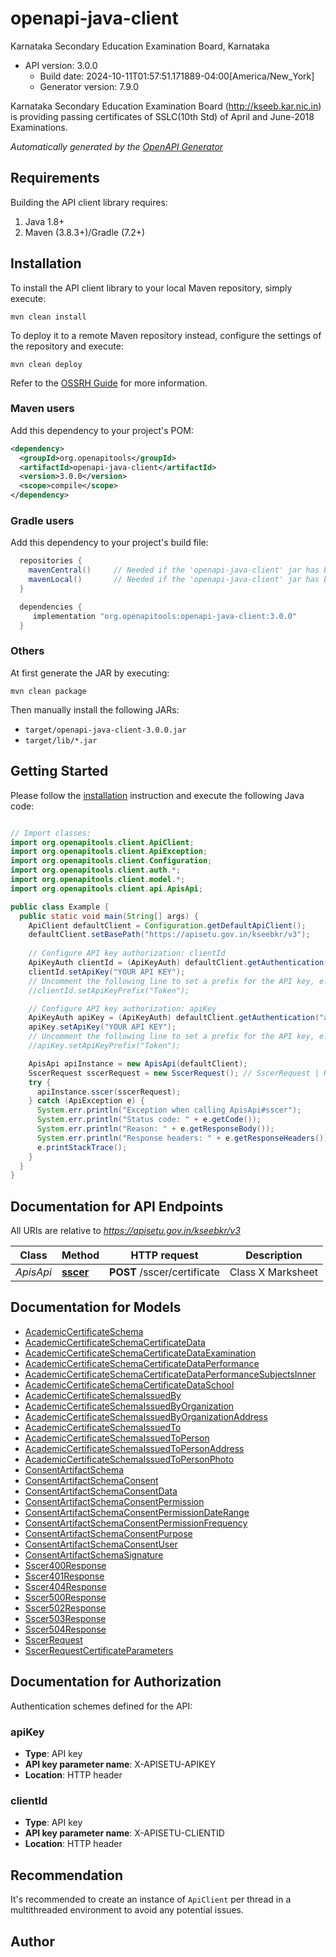 # openapi-java-client

Karnataka Secondary Education Examination Board, Karnataka
- API version: 3.0.0
  - Build date: 2024-10-11T01:57:51.171889-04:00[America/New_York]
  - Generator version: 7.9.0

Karnataka Secondary Education Examination Board (http://kseeb.kar.nic.in) is providing passing certificates of  SSLC(10th Std) of April and June-2018 Examinations.


*Automatically generated by the [OpenAPI Generator](https://openapi-generator.tech)*


## Requirements

Building the API client library requires:
1. Java 1.8+
2. Maven (3.8.3+)/Gradle (7.2+)

## Installation

To install the API client library to your local Maven repository, simply execute:

```shell
mvn clean install
```

To deploy it to a remote Maven repository instead, configure the settings of the repository and execute:

```shell
mvn clean deploy
```

Refer to the [OSSRH Guide](http://central.sonatype.org/pages/ossrh-guide.html) for more information.

### Maven users

Add this dependency to your project's POM:

```xml
<dependency>
  <groupId>org.openapitools</groupId>
  <artifactId>openapi-java-client</artifactId>
  <version>3.0.0</version>
  <scope>compile</scope>
</dependency>
```

### Gradle users

Add this dependency to your project's build file:

```groovy
  repositories {
    mavenCentral()     // Needed if the 'openapi-java-client' jar has been published to maven central.
    mavenLocal()       // Needed if the 'openapi-java-client' jar has been published to the local maven repo.
  }

  dependencies {
     implementation "org.openapitools:openapi-java-client:3.0.0"
  }
```

### Others

At first generate the JAR by executing:

```shell
mvn clean package
```

Then manually install the following JARs:

* `target/openapi-java-client-3.0.0.jar`
* `target/lib/*.jar`

## Getting Started

Please follow the [installation](#installation) instruction and execute the following Java code:

```java

// Import classes:
import org.openapitools.client.ApiClient;
import org.openapitools.client.ApiException;
import org.openapitools.client.Configuration;
import org.openapitools.client.auth.*;
import org.openapitools.client.model.*;
import org.openapitools.client.api.ApisApi;

public class Example {
  public static void main(String[] args) {
    ApiClient defaultClient = Configuration.getDefaultApiClient();
    defaultClient.setBasePath("https://apisetu.gov.in/kseebkr/v3");
    
    // Configure API key authorization: clientId
    ApiKeyAuth clientId = (ApiKeyAuth) defaultClient.getAuthentication("clientId");
    clientId.setApiKey("YOUR API KEY");
    // Uncomment the following line to set a prefix for the API key, e.g. "Token" (defaults to null)
    //clientId.setApiKeyPrefix("Token");

    // Configure API key authorization: apiKey
    ApiKeyAuth apiKey = (ApiKeyAuth) defaultClient.getAuthentication("apiKey");
    apiKey.setApiKey("YOUR API KEY");
    // Uncomment the following line to set a prefix for the API key, e.g. "Token" (defaults to null)
    //apiKey.setApiKeyPrefix("Token");

    ApisApi apiInstance = new ApisApi(defaultClient);
    SscerRequest sscerRequest = new SscerRequest(); // SscerRequest | Request format
    try {
      apiInstance.sscer(sscerRequest);
    } catch (ApiException e) {
      System.err.println("Exception when calling ApisApi#sscer");
      System.err.println("Status code: " + e.getCode());
      System.err.println("Reason: " + e.getResponseBody());
      System.err.println("Response headers: " + e.getResponseHeaders());
      e.printStackTrace();
    }
  }
}

```

## Documentation for API Endpoints

All URIs are relative to *https://apisetu.gov.in/kseebkr/v3*

Class | Method | HTTP request | Description
------------ | ------------- | ------------- | -------------
*ApisApi* | [**sscer**](docs/ApisApi.md#sscer) | **POST** /sscer/certificate | Class X Marksheet


## Documentation for Models

 - [AcademicCertificateSchema](docs/AcademicCertificateSchema.md)
 - [AcademicCertificateSchemaCertificateData](docs/AcademicCertificateSchemaCertificateData.md)
 - [AcademicCertificateSchemaCertificateDataExamination](docs/AcademicCertificateSchemaCertificateDataExamination.md)
 - [AcademicCertificateSchemaCertificateDataPerformance](docs/AcademicCertificateSchemaCertificateDataPerformance.md)
 - [AcademicCertificateSchemaCertificateDataPerformanceSubjectsInner](docs/AcademicCertificateSchemaCertificateDataPerformanceSubjectsInner.md)
 - [AcademicCertificateSchemaCertificateDataSchool](docs/AcademicCertificateSchemaCertificateDataSchool.md)
 - [AcademicCertificateSchemaIssuedBy](docs/AcademicCertificateSchemaIssuedBy.md)
 - [AcademicCertificateSchemaIssuedByOrganization](docs/AcademicCertificateSchemaIssuedByOrganization.md)
 - [AcademicCertificateSchemaIssuedByOrganizationAddress](docs/AcademicCertificateSchemaIssuedByOrganizationAddress.md)
 - [AcademicCertificateSchemaIssuedTo](docs/AcademicCertificateSchemaIssuedTo.md)
 - [AcademicCertificateSchemaIssuedToPerson](docs/AcademicCertificateSchemaIssuedToPerson.md)
 - [AcademicCertificateSchemaIssuedToPersonAddress](docs/AcademicCertificateSchemaIssuedToPersonAddress.md)
 - [AcademicCertificateSchemaIssuedToPersonPhoto](docs/AcademicCertificateSchemaIssuedToPersonPhoto.md)
 - [ConsentArtifactSchema](docs/ConsentArtifactSchema.md)
 - [ConsentArtifactSchemaConsent](docs/ConsentArtifactSchemaConsent.md)
 - [ConsentArtifactSchemaConsentData](docs/ConsentArtifactSchemaConsentData.md)
 - [ConsentArtifactSchemaConsentPermission](docs/ConsentArtifactSchemaConsentPermission.md)
 - [ConsentArtifactSchemaConsentPermissionDateRange](docs/ConsentArtifactSchemaConsentPermissionDateRange.md)
 - [ConsentArtifactSchemaConsentPermissionFrequency](docs/ConsentArtifactSchemaConsentPermissionFrequency.md)
 - [ConsentArtifactSchemaConsentPurpose](docs/ConsentArtifactSchemaConsentPurpose.md)
 - [ConsentArtifactSchemaConsentUser](docs/ConsentArtifactSchemaConsentUser.md)
 - [ConsentArtifactSchemaSignature](docs/ConsentArtifactSchemaSignature.md)
 - [Sscer400Response](docs/Sscer400Response.md)
 - [Sscer401Response](docs/Sscer401Response.md)
 - [Sscer404Response](docs/Sscer404Response.md)
 - [Sscer500Response](docs/Sscer500Response.md)
 - [Sscer502Response](docs/Sscer502Response.md)
 - [Sscer503Response](docs/Sscer503Response.md)
 - [Sscer504Response](docs/Sscer504Response.md)
 - [SscerRequest](docs/SscerRequest.md)
 - [SscerRequestCertificateParameters](docs/SscerRequestCertificateParameters.md)


<a id="documentation-for-authorization"></a>
## Documentation for Authorization


Authentication schemes defined for the API:
<a id="apiKey"></a>
### apiKey

- **Type**: API key
- **API key parameter name**: X-APISETU-APIKEY
- **Location**: HTTP header

<a id="clientId"></a>
### clientId

- **Type**: API key
- **API key parameter name**: X-APISETU-CLIENTID
- **Location**: HTTP header


## Recommendation

It's recommended to create an instance of `ApiClient` per thread in a multithreaded environment to avoid any potential issues.

## Author



